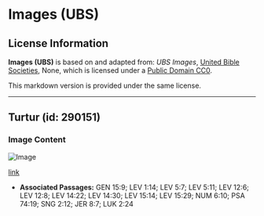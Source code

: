 # Images (UBS)

## License Information

**Images (UBS)** is based on and adapted from: _UBS Images_, [United Bible Societies](https://unitedbiblesocieties.org/), None, which is licensed under a [Public Domain CC0](https://creativecommons.org/public-domain/cc0/).

This markdown version is provided under the same license.



--------------------------------

## Turtur (id: 290151)

### Image Content

![Image](https://cdn.aquifer.bible/aquifer-content/resources/Media/WEB-0839_turtledove.jpg)

[link](https://cdn.aquifer.bible/aquifer-content/resources/Media/WEB-0839_turtledove.jpg)

* **Associated Passages:** GEN 15:9; LEV 1:14; LEV 5:7; LEV 5:11; LEV 12:6; LEV 12:8; LEV 14:22; LEV 14:30; LEV 15:14; LEV 15:29; NUM 6:10; PSA 74:19; SNG 2:12; JER 8:7; LUK 2:24

